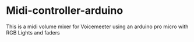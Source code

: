 # Midi-controller-arduino
This is a midi volume mixer for Voicemeeter using an arduino pro micro with RGB Lights and faders
